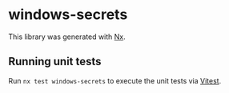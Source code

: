 # windows-secrets

This library was generated with [Nx](https://nx.dev).

## Running unit tests

Run `nx test windows-secrets` to execute the unit tests via [Vitest](https://vitest.dev/).
